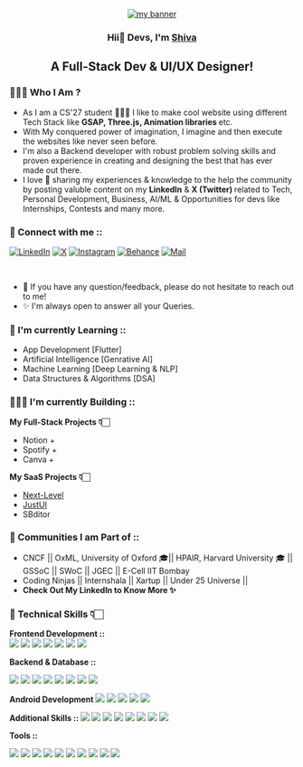 <p align="center">
  <a href="https://Its-sb.netlify.app" target="_blank" rel="noreferrer"><img src="https://user-images.githubusercontent.com/48784001/203785020-2b4826c1-7ddb-4de8-b65b-ebf6e04c5290.jpeg" alt="my banner"></a>
</p>

<h3 align="center">
Hii👋 Devs, I'm <a href="https://its-sb.netlify.app" target="_blank" rel="noreferrer">Shiva</a> 
</h3>

<h2 align="center">
A Full-Stack Dev & UI/UX Designer!
</h2> 

### 👨🏻‍💻 Who I Am ? 
- As I am a CS'27 student 👨🏻‍💻 I like to make cool website using different Tech Stack like <b> GSAP, Three.js, Animation libraries </b> etc. 
- With My conquered power of imagination, I imagine and then execute the websites like never seen before. 
- I'm also a Backend developer with robust problem solving skills and proven experience in creating and designing the best that has ever made out there. 
- I love 💖 sharing my experiences & knowledge to the help the community by posting valuble content on my <b> LinkedIn</b> & <b> X (Twitter) </b>related to Tech, Personal Development, Business, AI/ML & Opportunities for devs like Internships, Contests and many more.


### 🤝 Connect with me ::

[![LinkedIn](https://img.icons8.com/fluent/48/000000/linkedin.png)](https://www.linkedin.com/in/shiva-bajpai-sb06/)
[![X](https://img.icons8.com/fluent/48/000000/twitter.png)](https://x.com/sb__codes)
[![Instagram](https://img.icons8.com/fluent/48/000000/instagram-new.png)](https://instagram.com/shiva.codes)
[![Behance](https://img.icons8.com/fluent/48/000000/behance.png)](https://www.behance.net/shivabajpai)
[![Mail](https://img.icons8.com/fluent/48/000000/gmail.png)](mailto:Shivabajpai2006@gmail.com)


</br>

- 💬 If you have any question/feedback, please do not hesitate to reach out to me!
- ✨️ I'm always open to answer all your Queries. 

### 📒 I'm currently Learning ::

- App Development [Flutter]
- Artificial Intelligence [Genrative AI]
- Machine Learning [Deep Learning & NLP]
- Data Structures & Algorithms [DSA]

### 👨🏻‍💻 I'm currently Building ::

<strong> My Full-Stack Projects 👇🏻</strong>
- Notion + 
- Spotify + 
- Canva +

<strong> My SaaS Projects 👇🏻</strong>
- <a href="https://in.linkedin.com/company/nextlevelwithsb"> Next-Level</a> 
- <a href="https://www.linkedin.com/company/just-ui"> JustUI </a>
- SBditor

### 👥 Communities I am Part of ::
- CNCF || OxML, University of Oxford 🎓|| HPAIR, Harvard University 🎓 || GSSoC || SWoC || JGEC || E-Cell IIT Bombay 
- Coding Ninjas || Internshala || Xartup || Under 25 Universe ||
- <b> Check Out My LinkedIn to Know More ✨️ </b>


### 💼 Technical Skills 👇🏻

<strong> Frontend Development :: </strong> <br>
![](https://img.shields.io/badge/Code-HTML5-informational?style=flat&logo=HTML5&color=E34F26)
![](https://img.shields.io/badge/Style-CSS3-informational?style=flat&logo=CSS3&color=1572B6)
![](https://img.shields.io/badge/Code-JavaScript-informational?style=flat&logo=JavaScript&color=F7DF1E)
![](https://img.shields.io/badge/Code-React-informational?style=flat&logo=react&color=61DAFB)
![](https://img.shields.io/badge/Code-Next.js-informational?style=flat&logo=nextdotjs&color=000000)
![](https://img.shields.io/badge/Code-Tailwind_CSS-informational?style=flat&logo=tailwind-css&color=38B2AC)
![](https://img.shields.io/badge/Code-Bootstrap-informational?style=flat&logo=bootstrap&color=563D7C)
</br>

<strong> Backend & Database :: </strong> <br> 

![](https://img.shields.io/badge/Code-Node.js-informational?style=flat&logo=node.js&color=339933)
![](https://img.shields.io/badge/Code-Express-informational?style=flat&logo=express&color=000000)
![](https://img.shields.io/badge/Code-Django-informational?style=flat&logo=django&color=092E20)
![](https://img.shields.io/badge/Code-Flask-informational?style=flat&logo=flask&color=000000)
![](https://img.shields.io/badge/Database-MySQL-informational?style=flat&logo=mysql&color=4479A1)
![](https://img.shields.io/badge/Database-PostgreSQL-informational?style=flat&logo=postgresql&color=336791)
![](https://img.shields.io/badge/Database-MongoDB-informational?style=flat&logo=mongodb&color=47A248)
![](https://img.shields.io/badge/Database-SQLite-informational?style=flat&logo=sqlite&color=003B57)
<br>

<strong> Android Development </strong>
![](https://img.shields.io/badge/Code-Kotlin-informational?style=flat&logo=kotlin&color=7F52FF)
![](https://img.shields.io/badge/Code-Java-informational?style=flat&logo=java&color=007396)
![](https://img.shields.io/badge/Code-Android_Studio-informational?style=flat&logo=android-studio&color=3DDC84)
![](https://img.shields.io/badge/Code-Gradle-informational?style=flat&logo=gradle&color=02303A)
![](https://img.shields.io/badge/Code-Firebase-informational?style=flat&logo=firebase&color=FFCA28)
<br>

<strong> Additional Skills :: </strong> 
![](https://img.shields.io/badge/Skills-UI/UX-informational?style=flat&logo=figma&color=F24E1E)
![](https://img.shields.io/badge/Skills-Graphics_Designing-informational?style=flat&logo=adobe-photoshop&color=31A8FF)
![](https://img.shields.io/badge/Skills-Web_3.0-informational?style=flat&logo=web3.js&color=F16822)
![](https://img.shields.io/badge/Skills-Cyber_Security-informational?style=flat&logo=security&color=5E5E5E)
![](https://img.shields.io/badge/Skills-Research-informational?style=flat&logo=read-the-docs&color=4285F4)
![](https://img.shields.io/badge/Skills-Artificial_Intelligence-informational?style=flat&logo=artificial-intelligence&color=4285F4)
![](https://img.shields.io/badge/Skills-Machine_Learning-informational?style=flat&logo=tensorflow&color=FF6F00)
![](https://img.shields.io/badge/Skills-NLP-informational?style=flat&logo=nlp&color=4A90E2)


<strong> Tools :: </strong> <br>

![](https://img.shields.io/badge/Tool-Git-informational?style=flat&logo=git&color=F05032)
![](https://img.shields.io/badge/Tool-GitHub-informational?style=flat&logo=github&color=181717)
![](https://img.shields.io/badge/Cloud-AWS-informational?style=flat&logo=amazon-aws&color=232F3E)
![](https://img.shields.io/badge/Cloud-GCP-informational?style=flat&logo=google-cloud&color=4285F4)
![](https://img.shields.io/badge/Cloud-Azure-informational?style=flat&logo=microsoft-azure&color=0078D4)
![](https://img.shields.io/badge/Tool-Docker-informational?style=flat&logo=docker&color=2496ED)
![](https://img.shields.io/badge/Tools-Figma-informational?style=flat&logo=Figma&color=F24E1E)
![](https://img.shields.io/badge/Tools-NPM-informational?style=flat&logo=NPM&color=CB3837)
![](https://img.shields.io/badge/Tools-Vercel-informational?style=flat&logo=vercel&color=430098)
![](https://img.shields.io/badge/Tools-Netlify-informational?style=flat&logo=netlify&color=00C7B7)


